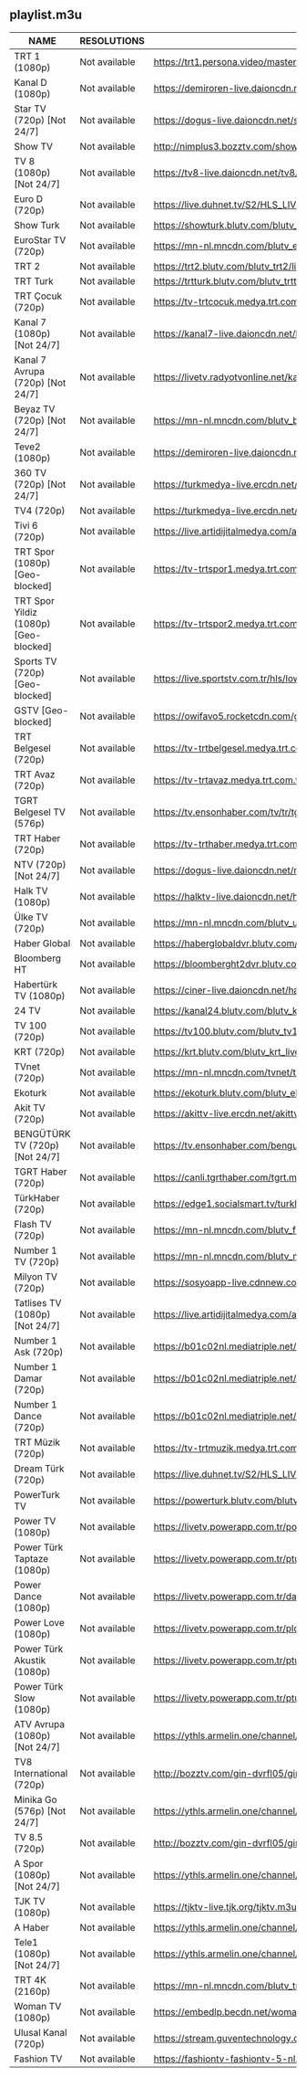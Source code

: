 ## playlist.m3u
|                 NAME                  |  RESOLUTIONS  |                                                  URL                                                   |
|---------------------------------------|---------------|--------------------------------------------------------------------------------------------------------|
| TRT 1 (1080p)                         | Not available | https://trt1.persona.video/master.m3u8?hls=1                                                           |
| Kanal D (1080p)                       | Not available | https://demiroren-live.daioncdn.net/kanald/kanald.m3u8                                                 |
| Star TV (720p) [Not 24/7]             | Not available | https://dogus-live.daioncdn.net/startv/startv.m3u8                                                     |
| Show TV                               | Not available | http://nimplus3.bozztv.com/showtvturk/showtvturk/playlist.m3u8                                         |
| TV 8 (1080p) [Not 24/7]               | Not available | https://tv8-live.daioncdn.net/tv8/tv8.m3u8                                                             |
| Euro D (720p)                         | Not available | https://live.duhnet.tv/S2/HLS_LIVE/eurodnp/playlist.m3u8                                               |
| Show Turk                             | Not available | https://showturk.blutv.com/blutv_showturk2/live.m3u8                                                   |
| EuroStar TV (720p)                    | Not available | https://mn-nl.mncdn.com/blutv_eurostar2/live.m3u8                                                      |
| TRT 2                                 | Not available | https://trt2.blutv.com/blutv_trt2/live.m3u8                                                            |
| TRT Turk                              | Not available | https://trtturk.blutv.com/blutv_trtturk2/live.m3u8                                                     |
| TRT Çocuk (720p)                      | Not available | https://tv-trtcocuk.medya.trt.com.tr/master.m3u8                                                       |
| Kanal 7 (1080p) [Not 24/7]            | Not available | https://kanal7-live.daioncdn.net/kanal7/kanal7.m3u8                                                    |
| Kanal 7 Avrupa (720p) [Not 24/7]      | Not available | https://livetv.radyotvonline.net/kanal7live/kanal7avr/playlist.m3u8                                    |
| Beyaz TV (720p) [Not 24/7]            | Not available | https://mn-nl.mncdn.com/blutv_beyaztv2/live.m3u8                                                       |
| Teve2 (1080p)                         | Not available | https://demiroren-live.daioncdn.net/teve2/teve2.m3u8                                                   |
| 360 TV (720p) [Not 24/7]              | Not available | https://turkmedya-live.ercdn.net/tv360/tv360.m3u8                                                      |
| TV4 (720p)                            | Not available | https://turkmedya-live.ercdn.net/tv4/tv4.m3u8                                                          |
| Tivi 6 (720p)                         | Not available | https://live.artidijitalmedya.com/artidijital_tivi6/tivi6/playlist.m3u8                                |
| TRT Spor (1080p) [Geo-blocked]        | Not available | https://tv-trtspor1.medya.trt.com.tr/master.m3u8                                                       |
| TRT Spor Yildiz (1080p) [Geo-blocked] | Not available | https://tv-trtspor2.medya.trt.com.tr/master.m3u8                                                       |
| Sports TV (720p) [Geo-blocked]        | Not available | https://live.sportstv.com.tr/hls/low/sportstv.m3u8                                                     |
| GSTV [Geo-blocked]                    | Not available | https://owifavo5.rocketcdn.com/gstv/gstv.smil/playlist.m3u8                                            |
| TRT Belgesel (720p)                   | Not available | https://tv-trtbelgesel.medya.trt.com.tr/master.m3u8                                                    |
| TRT Avaz (720p)                       | Not available | https://tv-trtavaz.medya.trt.com.tr/master.m3u8                                                        |
| TGRT Belgesel TV (576p)               | Not available | https://tv.ensonhaber.com/tv/tr/tgrtbelgesel/index.m3u8                                                |
| TRT Haber (720p)                      | Not available | https://tv-trthaber.medya.trt.com.tr/master.m3u8                                                       |
| NTV (720p) [Not 24/7]                 | Not available | https://dogus-live.daioncdn.net/ntv/ntv.m3u8                                                           |
| Halk TV (1080p)                       | Not available | https://halktv-live.daioncdn.net/halktv/halktv.m3u8                                                    |
| Ülke TV (720p)                        | Not available | https://mn-nl.mncdn.com/blutv_ulketv2/live.m3u8                                                        |
| Haber Global                          | Not available | https://haberglobaldvr.blutv.com/blutv_haberglobal_dvr/live.m3u8                                       |
| Bloomberg HT                          | Not available | https://bloomberght2dvr.blutv.com/blutv_bloomberght_dvr/live.m3u8                                      |
| Habertürk TV (1080p)                  | Not available | https://ciner-live.daioncdn.net/haberturktv/haberturktv.m3u8                                           |
| 24 TV                                 | Not available | https://kanal24.blutv.com/blutv_kanal24_live/live.m3u8                                                 |
| TV 100 (720p)                         | Not available | https://tv100.blutv.com/blutv_tv100_live/live.m3u8                                                     |
| KRT (720p)                            | Not available | https://krt.blutv.com/blutv_krt_live/live.m3u8                                                         |
| TVnet (720p)                          | Not available | https://mn-nl.mncdn.com/tvnet/tvnet/playlist.m3u8                                                      |
| Ekoturk                               | Not available | https://ekoturk.blutv.com/blutv_ekoturk2/live.m3u8                                                     |
| Akit TV (720p)                        | Not available | https://akittv-live.ercdn.net/akittv/akittv.m3u8                                                       |
| BENGÜTÜRK TV (720p) [Not 24/7]        | Not available | https://tv.ensonhaber.com/benguturk/benguturk.m3u8                                                     |
| TGRT Haber (720p)                     | Not available | https://canli.tgrthaber.com/tgrt.m3u8                                                                  |
| TürkHaber (720p)                      | Not available | https://edge1.socialsmart.tv/turkhaber/bant1/playlist.m3u8                                             |
| Flash TV (720p)                       | Not available | https://mn-nl.mncdn.com/blutv_flashtv/live.m3u8                                                        |
| Number 1 TV (720p)                    | Not available | https://mn-nl.mncdn.com/blutv_nr12/live.m3u8                                                           |
| Milyon TV (720p)                      | Not available | https://sosyoapp-live.cdnnew.com/sosyo/buraya-bir-isim-verin.m3u8                                      |
| Tatlises TV (1080p) [Not 24/7]        | Not available | https://live.artidijitalmedya.com/artidijital_tatlisestv/tatlisestv/playlist.m3u8                      |
| Number 1 Ask (720p)                   | Not available | https://b01c02nl.mediatriple.net/videoonlylive/mtkgeuihrlfwlive/u_stream_5c9e18f9cea15_1/playlist.m3u8 |
| Number 1 Damar (720p)                 | Not available | https://b01c02nl.mediatriple.net/videoonlylive/mtkgeuihrlfwlive/u_stream_5c9e198784bdc_1/playlist.m3u8 |
| Number 1 Dance (720p)                 | Not available | https://b01c02nl.mediatriple.net/videoonlylive/mtkgeuihrlfwlive/u_stream_5c9e2aa8acf44_1/playlist.m3u8 |
| TRT Müzik (720p)                      | Not available | https://tv-trtmuzik.medya.trt.com.tr/master.m3u8                                                       |
| Dream Türk (720p)                     | Not available | https://live.duhnet.tv/S2/HLS_LIVE/dreamturknp/playlist.m3u8                                           |
| PowerTurk TV                          | Not available | https://powerturk.blutv.com/blutv_powerturk/powerturk_sd.smil/playlist.m3u8                            |
| Power TV (1080p)                      | Not available | https://livetv.powerapp.com.tr/powerTV/powerhd.smil/playlist.m3u8                                      |
| Power Türk Taptaze (1080p)            | Not available | https://livetv.powerapp.com.tr/pturktaptaze/taptaze.smil/playlist.m3u8                                 |
| Power Dance (1080p)                   | Not available | https://livetv.powerapp.com.tr/dance/dance.smil/playlist.m3u8                                          |
| Power Love (1080p)                    | Not available | https://livetv.powerapp.com.tr/plove/love.smil/playlist.m3u8                                           |
| Power Türk Akustik (1080p)            | Not available | https://livetv.powerapp.com.tr/pturkakustik/akustik.smil/playlist.m3u8                                 |
| Power Türk Slow (1080p)               | Not available | https://livetv.powerapp.com.tr/pturkslow/slow.smil/playlist.m3u8                                       |
| ATV Avrupa (1080p) [Not 24/7]         | Not available | https://ythls.armelin.one/channel/UCUVZ7T_kwkxDOGFcDlFI-hg.m3u8                                        |
| TV8 International (720p)              | Not available | http://bozztv.com/gin-dvrfl05/gin-tv8int/index.m3u8                                                    |
| Minika Go (576p) [Not 24/7]           | Not available | https://ythls.armelin.one/channel/UCVbCXWXWd0WCNhdBnmP_TmA.m3u8                                        |
| TV 8.5 (720p)                         | Not available | http://bozztv.com/gin-dvrfl05/gin-tv8_5/index.m3u8                                                     |
| A Spor (1080p) [Not 24/7]             | Not available | https://ythls.armelin.one/channel/UCJElRTCNEmLemgirqvsW63Q.m3u8                                        |
| TJK TV (1080p)                        | Not available | https://tjktv-live.tjk.org/tjktv.m3u8                                                                  |
| A Haber                               | Not available | https://ythls.armelin.one/channel/UCKQhfw-lzz0uKnE1fY1PsAA.m3u8                                        |
| Tele1 (1080p) [Not 24/7]              | Not available | https://ythls.armelin.one/channel/UCoHnRpOS5rL62jTmSDO5Npw.m3u8                                        |
| TRT 4K (2160p)                        | Not available | https://mn-nl.mncdn.com/blutv_trt4k/live.m3u8                                                          |
| Woman TV (1080p)                      | Not available | https://embedlp.becdn.net/womantv.m3u8                                                                 |
| Ulusal Kanal (720p)                   | Not available | https://stream.guventechnology.com:19360/ulusaltv/ulusaltv.m3u8                                        |
| Fashion TV                            | Not available | https://fashiontv-fashiontv-5-nl.samsung.wurl.tv/playlist.m3u8                                         |
